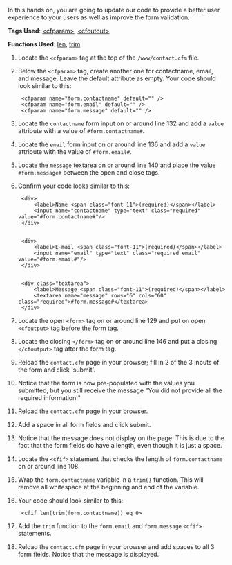 In this hands on, you are going to update our code to provide a better user experience to your users as well as improve the form validation.

**Tags Used**: [\<cfparam>](http://help.adobe.com/en_US/ColdFusion/10.0/CFMLRef/WSc3ff6d0ea77859461172e0811cbec22c24-7faf.html), [\<cfoutout>](http://help.adobe.com/en_US/ColdFusion/10.0/CFMLRef/WSc3ff6d0ea77859461172e0811cbec22c24-7ff6.html)

**Functions Used**: [len](http://help.adobe.com/en_US/ColdFusion/10.0/CFMLRef/WSc3ff6d0ea77859461172e0811cbec22c24-7f38.html), [trim](http://help.adobe.com/en_US/ColdFusion/10.0/CFMLRef/WSc3ff6d0ea77859461172e0811cbec22c24-7b61.html)

1. Locate the `<cfparam>` tag at the top of the `/www/contact.cfm` file.
1. Below the `<cfparam>` tag, create another one for contactname, email, and message. Leave the default attribute as empty. Your code should look similar to this:

        <cfparam name="form.contactname" default="" />
        <cfparam name="form.email" default="" />
        <cfparam name="form.message" default="" />

1. Locate the `contactname` form input on or around line 132 and add a `value` attribute with a value of `#form.contactname#`.
1. Locate the `email` form input on or around line 136 and add a `value` attribute with the value of `#form.email#`.
1. Locate the `message` textarea on or around line 140 and place the value `#form.message#` between the open and close tags.
1. Confirm your code looks similar to this:

        <div>
            <label>Name <span class="font-11">(required)</span></label>
            <input name="contactname" type="text" class="required" value="#form.contactname#"/>
        </div>


        <div>
            <label>E-mail <span class="font-11">(required)</span></label>
            <input name="email" type="text" class="required email" value="#form.email#"/>
        </div>


        <div class="textarea">
            <label>Message <span class="font-11">(required)</span></label>
            <textarea name="message" rows="6" cols="60" class="required">#form.message#</textarea>
        </div>

1. Locate the open `<form>` tag on or around line 129 and put on open `<cfoutput>` tag before the form tag.
1. Locate the closing `</form>` tag on or around line 146 and put a closing `</cfoutput>` tag after the form tag.
1. Reload the `contact.cfm` page in your browser; fill in 2 of the 3 inputs of the form and click 'submit'.
1. Notice that the form is now pre-populated with the values you submitted, but you still receive the message "You did not provide all the required information!"
1. Reload the `contact.cfm` page in your browser.
1. Add a space in all form fields and click submit.
1. Notice that the message does not display on the page. This is due to the fact that the form fields do have a length, even though it is just a space.
1. Locate the `<cfif>` statement that checks the length of `form.contactname` on or around line 108.
1. Wrap the `form.contactname` variable in a `trim()` function. This will remove all whitespace at the beginning and end of the variable.
1. Your code should look similar to this:

        <cfif len(trim(form.contactname)) eq 0>

1. Add the `trim` function to the `form.email` and `form.message` `<cfif>` statements.
1. Reload the `contact.cfm` page in your browser and add spaces to all 3 form fields. Notice that the message is displayed.